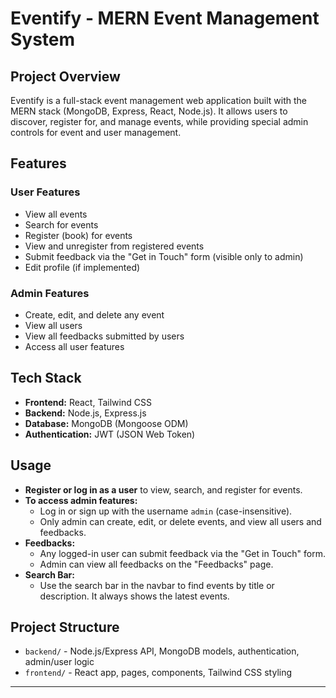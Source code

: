 # Eventify - MERN Event Management System

## Project Overview
Eventify is a full-stack event management web application built with the MERN stack (MongoDB, Express, React, Node.js). It allows users to discover, register for, and manage events, while providing special admin controls for event and user management.

## Features

### User Features
- View all events
- Search for events
- Register (book) for events
- View and unregister from registered events
- Submit feedback via the "Get in Touch" form (visible only to admin)
- Edit profile (if implemented)

### Admin Features
- Create, edit, and delete any event
- View all users
- View all feedbacks submitted by users
- Access all user features

## Tech Stack
- **Frontend:** React, Tailwind CSS
- **Backend:** Node.js, Express.js
- **Database:** MongoDB (Mongoose ODM)
- **Authentication:** JWT (JSON Web Token)

## Usage

- **Register or log in as a user** to view, search, and register for events.
- **To access admin features:**
  - Log in or sign up with the username `admin` (case-insensitive).
  - Only admin can create, edit, or delete events, and view all users and feedbacks.
- **Feedbacks:**
  - Any logged-in user can submit feedback via the "Get in Touch" form.
  - Admin can view all feedbacks on the "Feedbacks" page.
- **Search Bar:**
  - Use the search bar in the navbar to find events by title or description. It always shows the latest events.

## Project Structure
- `backend/` - Node.js/Express API, MongoDB models, authentication, admin/user logic
- `frontend/` - React app, pages, components, Tailwind CSS styling

---